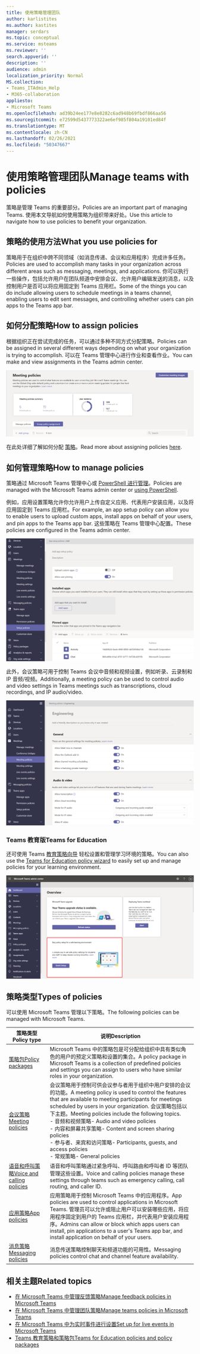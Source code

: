 ```yaml
---
title: 使用策略管理团队
author: karlistites
ms.author: kastites
manager: serdars
ms.topic: conceptual
ms.service: msteams
ms.reviewer: ''
search.appverid: ''
description: ''
audience: admin
localization_priority: Normal
MS.collection:
- Teams_ITAdmin_Help
- M365-collaboration
appliesto:
- Microsoft Teams
ms.openlocfilehash: ad39b24ee177e8e8282c6ad948b69fbdf866aa56
ms.sourcegitcommit: e72599d5437773322ae6ef985f804a19101ed84f
ms.translationtype: MT
ms.contentlocale: zh-CN
ms.lasthandoff: 02/26/2021
ms.locfileid: "50347667"
---
```

# <a name="manage-teams-with-policies"></a><span data-ttu-id="a2c32-102">使用策略管理团队</span><span class="sxs-lookup"><span data-stu-id="a2c32-102">Manage teams with policies</span></span>

<span data-ttu-id="a2c32-103">策略是管理 Teams 的重要部分。</span><span class="sxs-lookup"><span data-stu-id="a2c32-103">Policies are an important part of managing Teams.</span></span> <span data-ttu-id="a2c32-104">使用本文导航如何使用策略为组织带来好处。</span><span class="sxs-lookup"><span data-stu-id="a2c32-104">Use this article to navigate how to use policies to benefit your organization.</span></span>

## <a name="what-you-use-policies-for"></a><span data-ttu-id="a2c32-105">策略的使用方法</span><span class="sxs-lookup"><span data-stu-id="a2c32-105">What you use policies for</span></span>

<span data-ttu-id="a2c32-106">策略用于在组织中跨不同领域（如消息传递、会议和应用程序）完成许多任务。</span><span class="sxs-lookup"><span data-stu-id="a2c32-106">Policies are used to accomplish many tasks in your organization across different areas such as messaging, meetings, and applications.</span></span> <span data-ttu-id="a2c32-107">你可以执行一些操作，包括允许用户在团队频道中安排会议、允许用户编辑发送的消息，以及控制用户是否可以将应用固定到 Teams 应用栏。</span><span class="sxs-lookup"><span data-stu-id="a2c32-107">Some of the things you can do include allowing users to schedule meetings in a teams channel, enabling users to edit sent messages, and controlling whether users can pin apps to the Teams app bar.</span></span>

## <a name="how-to-assign-policies"></a><span data-ttu-id="a2c32-108">如何分配策略</span><span class="sxs-lookup"><span data-stu-id="a2c32-108">How to assign policies</span></span>

<span data-ttu-id="a2c32-109">根据组织正在尝试完成的任务，可以通过多种不同方式分配策略。</span><span class="sxs-lookup"><span data-stu-id="a2c32-109">Policies can be assigned in several different ways depending on what your organization is trying to accomplish.</span></span> <span data-ttu-id="a2c32-110">可以在 Teams 管理中心进行作业和查看作业。</span><span class="sxs-lookup"><span data-stu-id="a2c32-110">You can make and view assignments in the Teams admin center.</span></span>

![组策略分配的屏幕截图。](media/group-policy-assignment.png)

<span data-ttu-id="a2c32-112">在此处详细了解如何分配 [策略](assign-policies.md)。</span><span class="sxs-lookup"><span data-stu-id="a2c32-112">Read more about assigning policies [here](assign-policies.md).</span></span>

## <a name="how-to-manage-policies"></a><span data-ttu-id="a2c32-113">如何管理策略</span><span class="sxs-lookup"><span data-stu-id="a2c32-113">How to manage policies</span></span>

<span data-ttu-id="a2c32-114">策略通过 Microsoft Teams 管理中心或 [PowerShell 进行管理](https://docs.microsoft.com/microsoftteams/teams-powershell-managing-teams#manage-policies-via-powershell)。</span><span class="sxs-lookup"><span data-stu-id="a2c32-114">Policies are managed with the Microsoft Teams admin center or [using PowerShell](https://docs.microsoft.com/microsoftteams/teams-powershell-managing-teams#manage-policies-via-powershell).</span></span>

<span data-ttu-id="a2c32-115">例如，应用设置策略允许你允许用户上传自定义应用、代表用户安装应用，以及将应用固定到 Teams 应用栏。</span><span class="sxs-lookup"><span data-stu-id="a2c32-115">For example, an app setup policy can allow you to enable users to upload custom apps, install apps on behalf of your users, and pin apps to the Teams app bar.</span></span> <span data-ttu-id="a2c32-116">这些策略在 Teams 管理中心配置。</span><span class="sxs-lookup"><span data-stu-id="a2c32-116">These policies are configured in the Teams admin center.</span></span>

![应用设置策略的屏幕截图。](media/app-setup-policy.png)

<span data-ttu-id="a2c32-118">此外，会议策略可用于控制 Teams 会议中音频和视频设置，例如听录、云录制和 IP 音频/视频。</span><span class="sxs-lookup"><span data-stu-id="a2c32-118">Additionally, a meeting policy can be used to control audio and video settings in Teams meetings such as transcriptions, cloud recordings, and IP audio/video.</span></span>

![会议策略的屏幕截图。](media/engineering-meeting-policy.png)

### <a name="teams-for-education"></a><span data-ttu-id="a2c32-120">Teams 教育版</span><span class="sxs-lookup"><span data-stu-id="a2c32-120">Teams for Education</span></span>

<span data-ttu-id="a2c32-121">还可使用 Teams [教育策略向导](easy-policy-setup-edu.md) 轻松设置和管理学习环境的策略。</span><span class="sxs-lookup"><span data-stu-id="a2c32-121">You can also use the [Teams for Education policy wizard](easy-policy-setup-edu.md) to easily set up and manage policies for your learning environment.</span></span>

![Teams 教育策略向导的屏幕截图。](media/easy-policy-setup-quick-setup.png)

## <a name="types-of-policies"></a><span data-ttu-id="a2c32-123">策略类型</span><span class="sxs-lookup"><span data-stu-id="a2c32-123">Types of policies</span></span>

<span data-ttu-id="a2c32-124">可以使用 Microsoft Teams 管理以下策略。</span><span class="sxs-lookup"><span data-stu-id="a2c32-124">The following policies can be managed with Microsoft Teams.</span></span>

<span data-ttu-id="a2c32-125">策略类型</span><span class="sxs-lookup"><span data-stu-id="a2c32-125">Policy type</span></span> | <span data-ttu-id="a2c32-126">说明</span><span class="sxs-lookup"><span data-stu-id="a2c32-126">Description</span></span>
------------|------------
[<span data-ttu-id="a2c32-127">策略包</span><span class="sxs-lookup"><span data-stu-id="a2c32-127">Policy packages</span></span>](manage-policy-packages.md) | <span data-ttu-id="a2c32-128">Microsoft Teams 中的策略包是可分配给组织中具有类似角色的用户的预定义策略和设置的集合。</span><span class="sxs-lookup"><span data-stu-id="a2c32-128">A policy package in Microsoft Teams is a collection of predefined policies and settings you can assign to users who have similar roles in your organization.</span></span>
[<span data-ttu-id="a2c32-129">会议策略</span><span class="sxs-lookup"><span data-stu-id="a2c32-129">Meeting policies</span></span>](meeting-policies-in-teams.md) | <span data-ttu-id="a2c32-130">会议策略用于控制可供会议参与者用于组织中用户安排的会议的功能。</span><span class="sxs-lookup"><span data-stu-id="a2c32-130">A meeting policy is used to control the features that are available to meeting participants for meetings scheduled by users in your organization.</span></span> <span data-ttu-id="a2c32-131">会议策略包括以下主题。</span><span class="sxs-lookup"><span data-stu-id="a2c32-131">Meeting policies include the following topics.</span></span><br> <span data-ttu-id="a2c32-132">- 音频和视频策略</span><span class="sxs-lookup"><span data-stu-id="a2c32-132">- Audio and video policies</span></span><br> <span data-ttu-id="a2c32-133">- 内容和屏幕共享策略</span><span class="sxs-lookup"><span data-stu-id="a2c32-133">- Content and screen sharing policies</span></span><br> <span data-ttu-id="a2c32-134">- 参与者、来宾和访问策略</span><span class="sxs-lookup"><span data-stu-id="a2c32-134">- Participants, guests, and access policies</span></span><br> <span data-ttu-id="a2c32-135">- 常规策略</span><span class="sxs-lookup"><span data-stu-id="a2c32-135">- General policies</span></span>
[<span data-ttu-id="a2c32-136">语音和呼叫策略</span><span class="sxs-lookup"><span data-stu-id="a2c32-136">Voice and calling policies</span></span>](voice-and-calling-policies.md)| <span data-ttu-id="a2c32-137">语音和呼叫策略通过紧急呼叫、呼叫路由和呼叫者 ID 等团队管理这些设置。</span><span class="sxs-lookup"><span data-stu-id="a2c32-137">Voice and calling policies manage these settings through teams such as emergency calling, call routing, and caller ID.</span></span>
[<span data-ttu-id="a2c32-138">应用策略</span><span class="sxs-lookup"><span data-stu-id="a2c32-138">App policies</span></span>](app-policies.md)| <span data-ttu-id="a2c32-139">应用策略用于控制 Microsoft Teams 中的应用程序。</span><span class="sxs-lookup"><span data-stu-id="a2c32-139">App policies are used to control applications in Microsoft Teams.</span></span> <span data-ttu-id="a2c32-140">管理员可以允许或阻止用户可以安装哪些应用，将应用程序固定到用户的 Teams 应用栏，并代表用户安装应用程序。</span><span class="sxs-lookup"><span data-stu-id="a2c32-140">Admins can allow or block which apps users can install, pin applications to a user's Teams app bar, and install application on behalf of your users.</span></span>
[<span data-ttu-id="a2c32-141">消息策略</span><span class="sxs-lookup"><span data-stu-id="a2c32-141">Messaging policies</span></span>](messaging-policies-in-teams.md)| <span data-ttu-id="a2c32-142">消息传送策略控制聊天和频道功能的可用性。</span><span class="sxs-lookup"><span data-stu-id="a2c32-142">Messaging policies control chat and channel feature availability.</span></span>

## <a name="related-topics"></a><span data-ttu-id="a2c32-143">相关主题</span><span class="sxs-lookup"><span data-stu-id="a2c32-143">Related topics</span></span>

* [<span data-ttu-id="a2c32-144">在 Microsoft Teams 中管理反馈策略</span><span class="sxs-lookup"><span data-stu-id="a2c32-144">Manage feedback policies in Microsoft Teams</span></span>](manage-feedback-policies-in-teams.md)
* [<span data-ttu-id="a2c32-145">在 Microsoft Teams 中管理团队策略</span><span class="sxs-lookup"><span data-stu-id="a2c32-145">Manage teams policies in Microsoft Teams</span></span>](teams-policies.md)
* [<span data-ttu-id="a2c32-146">在 Microsoft Teams 中为实时事件进行设置</span><span class="sxs-lookup"><span data-stu-id="a2c32-146">Set up for live events in Microsoft Teams</span></span>](teams-live-events/set-up-for-teams-live-events.md)
* [<span data-ttu-id="a2c32-147">Teams 教育策略和策略包</span><span class="sxs-lookup"><span data-stu-id="a2c32-147">Teams for Education policies and policy packages</span></span>](policy-packages-edu.md)
